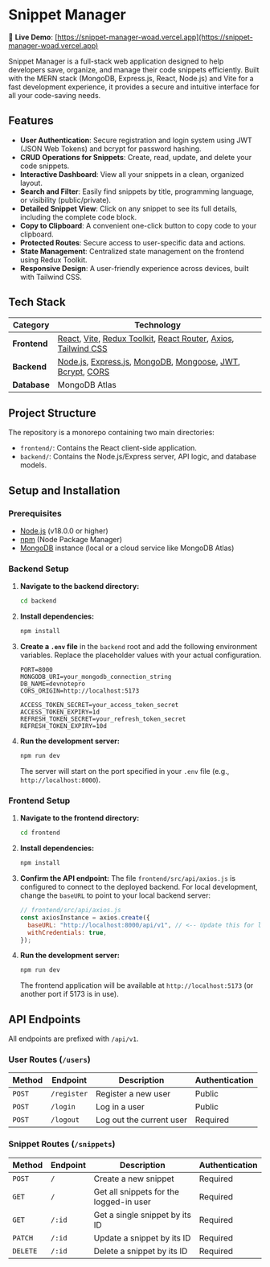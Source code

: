 # Snippet Manager

🔗 **Live Demo**: [https://snippet-manager-woad.vercel.app](https://snippet-manager-woad.vercel.app)

Snippet Manager is a full-stack web application designed to help developers save, organize, and manage their code snippets efficiently. Built with the MERN stack (MongoDB, Express.js, React, Node.js) and Vite for a fast development experience, it provides a secure and intuitive interface for all your code-saving needs.

## Features

- **User Authentication**: Secure registration and login system using JWT (JSON Web Tokens) and bcrypt for password hashing.
- **CRUD Operations for Snippets**: Create, read, update, and delete your code snippets.
- **Interactive Dashboard**: View all your snippets in a clean, organized layout.
- **Search and Filter**: Easily find snippets by title, programming language, or visibility (public/private).
- **Detailed Snippet View**: Click on any snippet to see its full details, including the complete code block.
- **Copy to Clipboard**: A convenient one-click button to copy code to your clipboard.
- **Protected Routes**: Secure access to user-specific data and actions.
- **State Management**: Centralized state management on the frontend using Redux Toolkit.
- **Responsive Design**: A user-friendly experience across devices, built with Tailwind CSS.

## Tech Stack

| Category      | Technology                                                                                                                       |
|---------------|----------------------------------------------------------------------------------------------------------------------------------|
| **Frontend**  | [React](https://react.dev/), [Vite](https://vitejs.dev/), [Redux Toolkit](https://redux-toolkit.js.org/), [React Router](https://reactrouter.com/), [Axios](https://axios-http.com/), [Tailwind CSS](https://tailwindcss.com/) |
| **Backend**   | [Node.js](https://nodejs.org/), [Express.js](https://expressjs.com/), [MongoDB](https://www.mongodb.com/), [Mongoose](https://mongoosejs.com/), [JWT](https://jwt.io/), [Bcrypt](https://www.npmjs.com/package/bcrypt), [CORS](https://www.npmjs.com/package/cors)      |
| **Database**  | MongoDB Atlas                                                                                                                    |

## Project Structure

The repository is a monorepo containing two main directories:

-   `frontend/`: Contains the React client-side application.
-   `backend/`: Contains the Node.js/Express server, API logic, and database models.

## Setup and Installation

### Prerequisites

-   [Node.js](https://nodejs.org/en) (v18.0.0 or higher)
-   [npm](https://www.npmjs.com/) (Node Package Manager)
-   [MongoDB](https://www.mongodb.com/try/download/community) instance (local or a cloud service like MongoDB Atlas)

### Backend Setup

1.  **Navigate to the backend directory:**
    ```sh
    cd backend
    ```

2.  **Install dependencies:**
    ```sh
    npm install
    ```

3.  **Create a `.env` file** in the `backend` root and add the following environment variables. Replace the placeholder values with your actual configuration.
    ```env
    PORT=8000
    MONGODB_URI=your_mongodb_connection_string
    DB_NAME=devnotepro
    CORS_ORIGIN=http://localhost:5173

    ACCESS_TOKEN_SECRET=your_access_token_secret
    ACCESS_TOKEN_EXPIRY=1d
    REFRESH_TOKEN_SECRET=your_refresh_token_secret
    REFRESH_TOKEN_EXPIRY=10d
    ```

4.  **Run the development server:**
    ```sh
    npm run dev
    ```
    The server will start on the port specified in your `.env` file (e.g., `http://localhost:8000`).

### Frontend Setup

1.  **Navigate to the frontend directory:**
    ```sh
    cd frontend
    ```

2.  **Install dependencies:**
    ```sh
    npm install
    ```

3.  **Confirm the API endpoint:**
    The file `frontend/src/api/axios.js` is configured to connect to the deployed backend. For local development, change the `baseURL` to point to your local backend server:
    ```javascript
    // frontend/src/api/axios.js
    const axiosInstance = axios.create({
      baseURL: "http://localhost:8000/api/v1", // <-- Update this for local development
      withCredentials: true,
    });
    ```

4.  **Run the development server:**
    ```sh
    npm run dev
    ```
    The frontend application will be available at `http://localhost:5173` (or another port if 5173 is in use).

## API Endpoints

All endpoints are prefixed with `/api/v1`.

### User Routes (`/users`)

| Method | Endpoint      | Description           | Authentication |
|--------|---------------|-----------------------|----------------|
| `POST` | `/register`   | Register a new user   | Public         |
| `POST` | `/login`      | Log in a user         | Public         |
| `POST` | `/logout`     | Log out the current user | Required       |

### Snippet Routes (`/snippets`)

| Method   | Endpoint | Description                        | Authentication |
|----------|----------|------------------------------------|----------------|
| `POST`   | `/`      | Create a new snippet               | Required       |
| `GET`    | `/`      | Get all snippets for the logged-in user | Required       |
| `GET`    | `/:id`   | Get a single snippet by its ID     | Required       |
| `PATCH`  | `/:id`   | Update a snippet by its ID         | Required       |
| `DELETE` | `/:id`   | Delete a snippet by its ID         | Required       |

